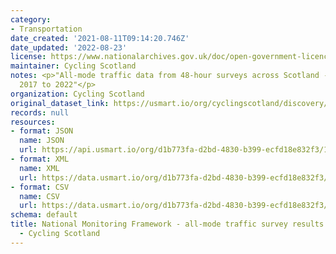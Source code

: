 ```yaml
---
category:
- Transportation
date_created: '2021-08-11T09:14:20.746Z'
date_updated: '2022-08-23'
license: https://www.nationalarchives.gov.uk/doc/open-government-licence/version/3/
maintainer: Cycling Scotland
notes: <p>"All-mode traffic data from 48-hour surveys across Scotland - all data from
  2017 to 2022"</p>
organization: Cycling Scotland
original_dataset_link: https://usmart.io/org/cyclingscotland/discovery/discovery-view-detail/b9fdd462-1f45-4252-aedc-fbc596abcd90
records: null
resources:
- format: JSON
  name: JSON
  url: https://api.usmart.io/org/d1b773fa-d2bd-4830-b399-ecfd18e832f3/12da6df6-7b38-4907-8f00-76a6c260b197/15/urql
- format: XML
  name: XML
  url: https://data.usmart.io/org/d1b773fa-d2bd-4830-b399-ecfd18e832f3/resource?resourceGUID=8fd87d6a-8a2c-49ee-906a-000b36699abd
- format: CSV
  name: CSV
  url: https://data.usmart.io/org/d1b773fa-d2bd-4830-b399-ecfd18e832f3/resource?resourceGUID=890bc61b-6971-4d13-babb-4f0856b4cd26
schema: default
title: National Monitoring Framework - all-mode traffic survey results 2017 to 2022
  - Cycling Scotland
---
```


